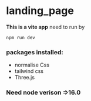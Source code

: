 # landing_page

**This is a vite app**
need to run by

```
npm run dev
```

### packages installed:


* normalise Css
* tailwind css
* Three.js

### Need node verison =>16.0
